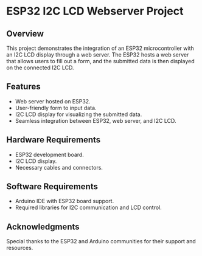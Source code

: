 # ESP32 I2C LCD Webserver Project

## Overview
This project demonstrates the integration of an ESP32 microcontroller with an I2C LCD display through a web server. The ESP32 hosts a web server that allows users to fill out a form, and the submitted data is then displayed on the connected I2C LCD.

## Features
* Web server hosted on ESP32.
* User-friendly form to input data.
* I2C LCD display for visualizing the submitted data.
* Seamless integration between ESP32, web server, and I2C LCD.

## Hardware Requirements
* ESP32 development board.
* I2C LCD display.
* Necessary cables and connectors.


## Software Requirements
* Arduino IDE with ESP32 board support.
* Required libraries for I2C communication and LCD control.

## Acknowledgments
Special thanks to the ESP32 and Arduino communities for their support and resources.